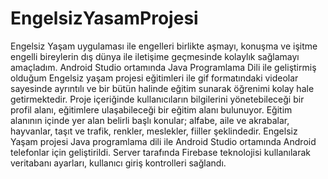 # EngelsizYasamProjesi

Engelsiz Yaşam uygulaması ile engelleri birlikte aşmayı, konuşma ve işitme engelli bireylerin dış dünya ile iletişime geçmesinde kolaylık sağlamayı amaçladım. 
Android Studio ortamında Java Programlama Dili ile geliştirmiş olduğum Engelsiz yaşam projesi eğitimleri ile gif formatındaki videolar sayesinde ayrıntılı ve bir bütün halinde eğitim sunarak öğrenimi kolay hale getirmektedir.
Proje içeriğinde kullanıcıların bilgilerini yönetebileceği bir profil alanı, eğitimlere ulaşabileceği  bir eğitim alanı bulunuyor.
Eğitim alanının içinde yer alan belirli başlı konular; alfabe, aile ve akrabalar, hayvanlar, taşıt ve trafik, renkler, meslekler, fiiller şeklindedir.
Engelsiz Yaşam projesi Java programlama dili ile Android Studio ortamında Android telefonlar için geliştirildi. 
Server tarafında Firebase teknolojisi kullanılarak veritabanı ayarları, kullanıcı giriş kontrolleri sağlandı.

